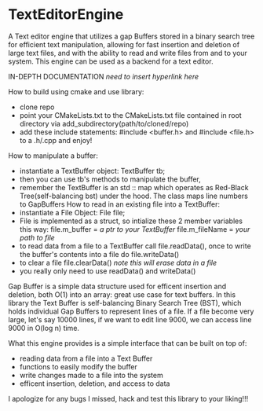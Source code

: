 # TextEditorEngine
A Text editor engine that utilizes a gap Buffers stored in a binary search tree for efficient text manipulation, allowing for fast insertion and deletion of large text files, and with the ability to read and write files from and to your system. This engine can be used as a backend for a text editor.

IN-DEPTH DOCUMENTATION *need to insert hyperlink here*

How to build using cmake and use library: 
- clone repo
- point your CMakeLists.txt to the CMakeLists.txt file contained in root directory via add_subdirectory(path/to/cloned/repo)
- add these include statements: #include <buffer.h> and #include <file.h> to a .h/.cpp and enjoy!

How to manipulate a buffer:
- instantiate a TextBuffer object: TextBuffer tb;
- then you can use tb's methods to manipulate the buffer, 
- remember the TextBuffer is an std :: map which operates as Red-Black Tree(self-balancing bst) under the hood. The class maps line numbers to GapBuffers
How to read in an existing file into a TextBuffer:
- instantiate a File Object: File file;
- File is implemented as a struct, so intialize these 2 member variables this way: file.m_buffer = *a ptr to your TextBuffer* 
file.m_fileName = *your path to file*
- to read data from a file to a TextBuffer call file.readData(), once to write the buffer's contents into a file do file.writeData()
- to clear a file file.clearData() *note this will erase data in a file*
- you really only need to use readData() and writeData()


Gap Buffer is a simple data structure used for efficent insertion and deletion, both O(1) into an array: great use case for text buffers.
In this library the Text Buffer is self-balancing Binary Search Tree (BST), which holds individual Gap Buffers to represent lines of a file.
If a file become very large, let's say 10000 lines, if we want to edit line 9000, we can access line 9000 in O(log n) time.

What this engine provides is a simple interface that can be built on top of:
- reading data from a file into a Text Buffer
- functions to easily modify the buffer
- write changes made to a file into the system
- efficent insertion, deletion, and access to data

I apologize for any bugs I missed, hack and test this library to your liking!!!

